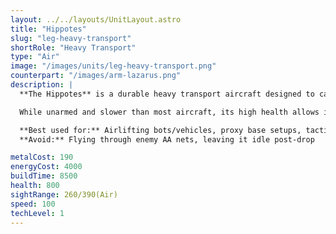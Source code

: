 ```yaml
---
layout: ../../layouts/UnitLayout.astro
title: "Hippotes"
slug: "leg-heavy-transport"
shortRole: "Heavy Transport"
type: "Air"
image: "/images/units/leg-heavy-transport.png"
counterpart: "/images/arm-lazarus.png"
description: |
  **The Hippotes** is a durable heavy transport aircraft designed to carry Legion units across otherwise impassable terrain. With a reinforced frame and significant cargo capacity, it’s ideal for setting up proxy attacks, evacuating factories, or inserting forces behind enemy lines.

  While unarmed and slower than most aircraft, its high health allows it to survive light AA fire — but only briefly. Use the Hippotes to deliver bots or vehicles over water, cliffs, or choke points, enabling strategic flexibility far beyond walking range.

  **Best used for:** Airlifting bots/vehicles, proxy base setups, tactical redeployment  
  **Avoid:** Flying through enemy AA nets, leaving it idle post-drop

metalCost: 190
energyCost: 4000
buildTime: 8500
health: 800
sightRange: 260/390(Air)
speed: 100
techLevel: 1
---
```

